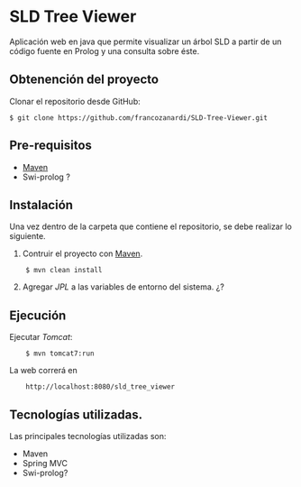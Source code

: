 # SLD Tree Viewer
Aplicación web en java que permite visualizar un árbol SLD a partir de un código fuente en Prolog y una consulta sobre éste.

## Obtenención del proyecto
Clonar el repositorio desde GitHub:
```
$ git clone https://github.com/francozanardi/SLD-Tree-Viewer.git
```

## Pre-requisitos
* [Maven](http://maven.apache.org/)
* Swi-prolog ?

## Instalación
Una vez dentro de la carpeta que contiene el repositorio, se debe realizar lo siguiente.
1. Contruir el proyecto con [Maven](http://maven.apache.org/).
```
    $ mvn clean install
```
2. Agregar _JPL_ a las variables de entorno del sistema. ¿?

## Ejecución
Ejecutar _Tomcat_:
```
    $ mvn tomcat7:run
```
La web correrá en 
```
    http://localhost:8080/sld_tree_viewer
```
## Tecnologías utilizadas.
Las principales tecnologías utilizadas son:
* Maven
* Spring MVC
* Swi-prolog?

